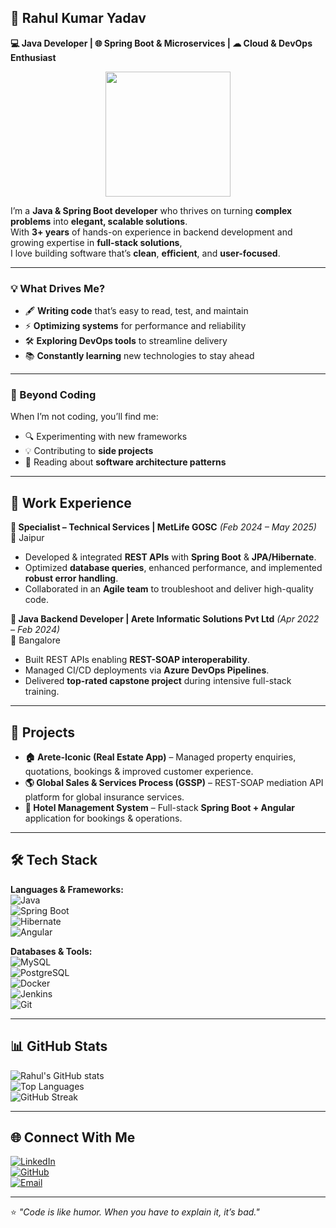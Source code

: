 ## 🚀 Rahul Kumar Yadav
**💻 Java Developer | 🌐 Spring Boot & Microservices | ☁ Cloud & DevOps Enthusiast**  
  <p align="center">
  <img src="https://media.giphy.com/media/WUlplcMpOCEmTGBtBW/giphy.gif" width="200">
</p>

I’m a **Java & Spring Boot developer** who thrives on turning **complex problems** into **elegant, scalable solutions**.  
With **3+ years** of hands-on experience in backend development and growing expertise in **full-stack solutions**,  
I love building software that’s **clean**, **efficient**, and **user-focused**.

---

### 💡 What Drives Me?
- 🖋 **Writing code** that’s easy to read, test, and maintain  
- ⚡ **Optimizing systems** for performance and reliability  
- 🛠 **Exploring DevOps tools** to streamline delivery  
- 📚 **Constantly learning** new technologies to stay ahead  

---

### 🎯 Beyond Coding
When I’m not coding, you’ll find me:  
- 🔍 Experimenting with new frameworks  
- 💡 Contributing to **side projects**  
- 📖 Reading about **software architecture patterns**  

---


## 🏢 Work Experience  

**🔹 Specialist – Technical Services | MetLife GOSC** *(Feb 2024 – May 2025)*  
📍 Jaipur  
- Developed & integrated **REST APIs** with **Spring Boot** & **JPA/Hibernate**.  
- Optimized **database queries**, enhanced performance, and implemented **robust error handling**.  
- Collaborated in an **Agile team** to troubleshoot and deliver high-quality code.  

**🔹 Java Backend Developer | Arete Informatic Solutions Pvt Ltd** *(Apr 2022 – Feb 2024)*  
📍 Bangalore  
- Built REST APIs enabling **REST-SOAP interoperability**.  
- Managed CI/CD deployments via **Azure DevOps Pipelines**.  
- Delivered **top-rated capstone project** during intensive full-stack training.  

---

## 📌 Projects  

- **🏠 Arete-Iconic (Real Estate App)** – Managed property enquiries, quotations, bookings & improved customer experience.  
- **🌎 Global Sales & Services Process (GSSP)** – REST-SOAP mediation API platform for global insurance services.  
- **🏨 Hotel Management System** – Full-stack **Spring Boot + Angular** application for bookings & operations.

---

## 🛠 Tech Stack  

**Languages & Frameworks:**  
![Java](https://img.shields.io/badge/Java-ED8B00?style=for-the-badge&logo=java&logoColor=white)  
![Spring Boot](https://img.shields.io/badge/Spring%20Boot-6DB33F?style=for-the-badge&logo=springboot&logoColor=white)  
![Hibernate](https://img.shields.io/badge/Hibernate-59666C?style=for-the-badge&logo=hibernate&logoColor=white)  
![Angular](https://img.shields.io/badge/Angular-DD0031?style=for-the-badge&logo=angular&logoColor=white)  

**Databases & Tools:**  
![MySQL](https://img.shields.io/badge/MySQL-4479A1?style=for-the-badge&logo=mysql&logoColor=white)  
![PostgreSQL](https://img.shields.io/badge/PostgreSQL-316192?style=for-the-badge&logo=postgresql&logoColor=white)  
![Docker](https://img.shields.io/badge/Docker-2496ED?style=for-the-badge&logo=docker&logoColor=white)  
![Jenkins](https://img.shields.io/badge/Jenkins-D24939?style=for-the-badge&logo=jenkins&logoColor=white)  
![Git](https://img.shields.io/badge/Git-F05032?style=for-the-badge&logo=git&logoColor=white)  

---

## 📊 GitHub Stats 

![Rahul's GitHub stats](https://github-readme-stats.vercel.app/api?username=rahulmlhub&show_icons=true&theme=tokyonight)  
![Top Languages](https://github-readme-stats.vercel.app/api/top-langs/?username=rahulmlhub&layout=compact&theme=tokyonight)  
![GitHub Streak](https://github-readme-streak-stats.herokuapp.com/?user=YOUR_GITHUB_USERNAME&theme=tokyonight)  

---

## 🌐 Connect With Me  

[![LinkedIn](https://img.shields.io/badge/LinkedIn-0A66C2?style=for-the-badge&logo=linkedin&logoColor=white)](https://www.linkedin.com/in/rahul-kumar-yadav-11a826378/)  
[![GitHub](https://img.shields.io/badge/GitHub-171515?style=for-the-badge&logo=github&logoColor=white)](https://github.com/rahulmlhub)  
[![Email](https://img.shields.io/badge/Email-D14836?style=for-the-badge&logo=gmail&logoColor=white)](mailto:rahulyadav915195@gmail.com)  

---

⭐ *"Code is like humor. When you have to explain it, it’s bad."*
